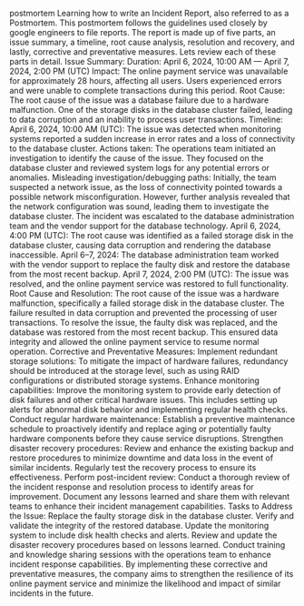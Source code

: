 postmortem
Learning how to write an Incident Report, also referred to as a Postmortem. This postmortem follows the guidelines used closely by google engineers to file reports. The report is made up of five parts, an issue summary, a timeline, root cause analysis, resolution and recovery, and lastly, corrective and preventative measures. Lets review each of these parts in detail.
Issue Summary:
Duration: April 6, 2024, 10:00 AM — April 7, 2024, 2:00 PM (UTC)
Impact: The online payment service was unavailable for approximately 28 hours, affecting all users. Users experienced errors and were unable to complete transactions during this period.
Root Cause:
The root cause of the issue was a database failure due to a hardware malfunction. One of the storage disks in the database cluster failed, leading to data corruption and an inability to process user transactions.
Timeline:
April 6, 2024, 10:00 AM (UTC): The issue was detected when monitoring systems reported a sudden increase in error rates and a loss of connectivity to the database cluster.
Actions taken: The operations team initiated an investigation to identify the cause of the issue. They focused on the database cluster and reviewed system logs for any potential errors or anomalies.
Misleading investigation/debugging paths: Initially, the team suspected a network issue, as the loss of connectivity pointed towards a possible network misconfiguration. However, further analysis revealed that the network configuration was sound, leading them to investigate the database cluster.
The incident was escalated to the database administration team and the vendor support for the database technology.
April 6, 2024, 4:00 PM (UTC): The root cause was identified as a failed storage disk in the database cluster, causing data corruption and rendering the database inaccessible.
April 6–7, 2024: The database administration team worked with the vendor support to replace the faulty disk and restore the database from the most recent backup.
April 7, 2024, 2:00 PM (UTC): The issue was resolved, and the online payment service was restored to full functionality.
Root Cause and Resolution:
The root cause of the issue was a hardware malfunction, specifically a failed storage disk in the database cluster. The failure resulted in data corruption and prevented the processing of user transactions. To resolve the issue, the faulty disk was replaced, and the database was restored from the most recent backup. This ensured data integrity and allowed the online payment service to resume normal operation.
Corrective and Preventative Measures:
Implement redundant storage solutions: To mitigate the impact of hardware failures, redundancy should be introduced at the storage level, such as using RAID configurations or distributed storage systems.
Enhance monitoring capabilities: Improve the monitoring system to provide early detection of disk failures and other critical hardware issues. This includes setting up alerts for abnormal disk behavior and implementing regular health checks.
Conduct regular hardware maintenance: Establish a preventive maintenance schedule to proactively identify and replace aging or potentially faulty hardware components before they cause service disruptions.
Strengthen disaster recovery procedures: Review and enhance the existing backup and restore procedures to minimize downtime and data loss in the event of similar incidents. Regularly test the recovery process to ensure its effectiveness.
Perform post-incident review: Conduct a thorough review of the incident response and resolution process to identify areas for improvement. Document any lessons learned and share them with relevant teams to enhance their incident management capabilities.
Tasks to Address the Issue:
Replace the faulty storage disk in the database cluster.
Verify and validate the integrity of the restored database.
Update the monitoring system to include disk health checks and alerts.
Review and update the disaster recovery procedures based on lessons learned.
Conduct training and knowledge sharing sessions with the operations team to enhance incident response capabilities.
By implementing these corrective and preventative measures, the company aims to strengthen the resilience of its online payment service and minimize the likelihood and impact of similar incidents in the future.

